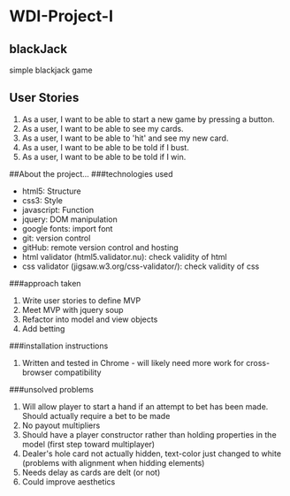 # WDI-Project-I
## blackJack
simple blackjack game

## User Stories
1. As a user, I want to be able to start a new game by pressing a button.
2. As a user, I want to be able to see my cards.
3. As a user, I want to be able to 'hit' and see my new card.
4. As a user, I want to be able to be told if I bust.
5. As a user, I want to be able to be told if I win.

##About the project...
###technologies used
- html5: Structure
- css3: Style
- javascript: Function
- jquery: DOM manipulation
- google fonts: import font
- git: version control
- gitHub: remote version control and hosting
- html validator (html5.validator.nu): check validity of html
- css validator (jigsaw.w3.org/css-validator/): check validity of css

###approach taken
1. Write user stories to define MVP
2. Meet MVP with jquery soup
3. Refactor into model and view objects
4. Add betting

###installation instructions
1. Written and tested in Chrome - will likely need more work for cross-browser compatibility

###unsolved problems
1. Will allow player to start a hand if an attempt to bet has been made. Should actually require a bet to be made
2. No payout multipliers
3. Should have a player constructor rather than holding properties in the model (first step toward multiplayer)
4. Dealer's hole card not actually hidden, text-color just changed to white (problems with alignment when hidding elements)
5. Needs delay as cards are delt (or not)
6. Could improve aesthetics
